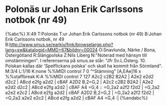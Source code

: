 # Polonäs ur Johan Erik Carlssons notbok (nr 49)

{%abc%}
X:49
T:Polonäs
T:ur Johan Erik Carlssons notbok (nr 49)
B:Johan Erik Carlssons notbok, nr 49
B:http://www.smus.se/earkiv/fmk/browselarge.php?lang=sw&katalogid=MMD+67&bildnr=00024
O:Snavlunda, Närke / Bona, Östergötland
R:Slängpolska
Z:Nils Liberg
N:"Noterad med hänsyn till omstämningen". I referenserna på smus.se står: "Jfr Sv.L.Österg. 10. Polskan kallas där 'Spelflickans polska' och skall ha kommit från Sörmland".
M:3/4
L:1/16
K:none
%%MIDI control 7 0
"^Stämning"
[A,EAe]16 x\
%%staffbreak
K:A
%%MIDI control 7 127
A2c2 c2B2 B2A2 | A2e2 e2d2 d2c2 | ABcd e2fg a2d2 | cBAF A2D2 B,2=G,2 |
A2c2 c2B2 B2A2 | A2e2 e2d2 d2c2 | ABcd e2fg a2d2 | cBAF A4 =G,4 ::
=G,2a2 a2f2 f2d2 | =G,2a2 a2e2 e2c2 | ABcd e2fg a2d2 | cBAF A2D2 B,2=G,2 |
=G,2a2 a2f2 f2d2 | =G,2a2 a2e2 e2c2 | ABcd e2fg a2d2 | cBAF A4 =G,4 :|
{%endabc%}
